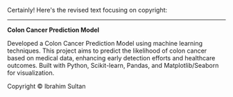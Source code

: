 Certainly! Here's the revised text focusing on copyright:

---

**Colon Cancer Prediction Model**

Developed a Colon Cancer Prediction Model using machine learning techniques. This project aims to predict the likelihood of colon cancer based on medical data, enhancing early detection efforts and healthcare outcomes. Built with Python, Scikit-learn, Pandas, and Matplotlib/Seaborn for visualization.

Copyright © Ibrahim Sultan

